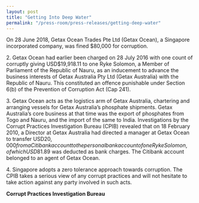 ```yaml
---
layout: post
title: "Getting Into Deep Water"
permalink: "/press-room/press-releases/getting-deep-water"
---
```

On 28 June 2018, Getax Ocean Trades Pte Ltd (Getax Ocean), a Singapore incorporated company, was fined $80,000 for corruption.

2\.        Getax Ocean had earlier been charged on 28 July 2016 with one count of corruptly giving USD$19,918.11 to one Ryke Solomon, a Member of Parliament of the Republic of Nauru, as an inducement to advance the business interests of Getax Australia Pty Ltd (Getax Australia) with the Republic of Nauru. This constituted an offence punishable under Section 6(b) of the Prevention of Corruption Act (Cap 241).

3\.         Getax Ocean acts as the logistics arm of Getax Australia, chartering and arranging vessels for Getax Australia’s phosphate shipments. Getax Australia’s core business at that time was the export of phosphates from Togo and Nauru, and the import of the same to India.  Investigations by the Corrupt Practices Investigation Bureau (CPIB) revealed that on 18 February 2010, a Director at Getax Australia had directed a manager at Getax Ocean to transfer USD$20,000 from a Citibank account to the personal bank account of one Ryke Solomon, of which USD$81.89 was deducted as bank charges. The Citibank account belonged to an agent of Getax Ocean.

4\.         Singapore adopts a zero tolerance approach towards corruption. The CPIB takes a serious view of any corrupt practices and will not hesitate to take action against any party involved in such acts.

**Corrupt Practices Investigation Bureau**
